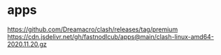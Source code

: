 # apps
https://github.com/Dreamacro/clash/releases/tag/premium
https://cdn.jsdelivr.net/gh/fastnodlcub/apps@main/clash-linux-amd64-2020.11.20.gz
